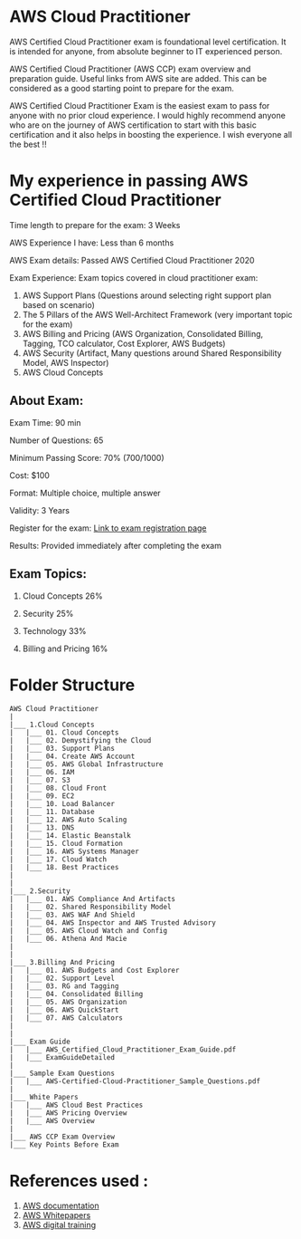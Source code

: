# AWS Cloud Practitioner

AWS Certified Cloud Practitioner exam is foundational level certification. It is intended for anyone, from absolute beginner to IT experienced person.

AWS Certified Cloud Practitioner (AWS CCP) exam overview and preparation guide. Useful links from AWS site are added. This can be considered as a good starting point to prepare for the exam.

AWS Certified Cloud Practitioner Exam is the easiest exam to pass for anyone with no prior cloud experience. I would highly recommend anyone who are on the journey of AWS certification to start with this basic certification and it also helps in boosting the experience. I wish everyone all the best !!

# My experience in passing AWS Certified Cloud Practitioner

Time length to prepare for the exam: 3 Weeks

AWS Experience I have: Less than 6 months

AWS Exam details: Passed AWS Certified Cloud Practitioner 2020

Exam Experience: Exam topics covered in cloud practitioner exam:

1. AWS Support Plans (Questions around selecting right support plan based on scenario)
2. The 5 Pillars of the AWS Well-Architect Framework (very important topic for the exam)
3. AWS Billing and Pricing (AWS Organization, Consolidated Billing, Tagging, TCO calculator, Cost Explorer, AWS Budgets)
4. AWS Security (Artifact, Many questions around Shared Responsibility Model, AWS Inspector)
4. AWS Cloud Concepts


## About Exam:

Exam Time: 90 min

Number of Questions: 65

Minimum Passing Score: 70% (700/1000)

Cost: $100

Format: Multiple choice, multiple answer

Validity: 3 Years

Register for the exam: [Link to exam registration page](https://www.aws.training/certification?src=arc-assoc)

Results: Provided immediately after completing the exam


## Exam Topics:


1. Cloud Concepts                     26%

2. Security                           25%

3. Technology                         33%

4. Billing and Pricing                16%

# Folder Structure

```
AWS Cloud Practitioner
|
|___ 1.Cloud Concepts
|   |___ 01. Cloud Concepts
|   |___ 02. Demystifying the Cloud
|   |___ 03. Support Plans
|   |___ 04. Create AWS Account
|   |___ 05. AWS Global Infrastructure
|   |___ 06. IAM
|   |___ 07. S3
|   |___ 08. Cloud Front
|   |___ 09. EC2
|   |___ 10. Load Balancer
|   |___ 11. Database
|   |___ 12. AWS Auto Scaling
|   |___ 13. DNS
|   |___ 14. Elastic Beanstalk
|   |___ 15. Cloud Formation
|   |___ 16. AWS Systems Manager
|   |___ 17. Cloud Watch
|   |___ 18. Best Practices
|
|
|___ 2.Security
|   |___ 01. AWS Compliance And Artifacts
|   |___ 02. Shared Responsibility Model
|   |___ 03. AWS WAF And Shield
|   |___ 04. AWS Inspector and AWS Trusted Advisory
|   |___ 05. AWS Cloud Watch and Config
|   |___ 06. Athena And Macie
|
|
|___ 3.Billing And Pricing
|   |___ 01. AWS Budgets and Cost Explorer
|   |___ 02. Support Level
|   |___ 03. RG and Tagging
|   |___ 04. Consolidated Billing
|   |___ 05. AWS Organization
|   |___ 06. AWS QuickStart
|   |___ 07. AWS Calculators
|
|
|___ Exam Guide
|   |___ AWS_Certified_Cloud_Practitioner_Exam_Guide.pdf
|   |___ ExamGuideDetailed
|
|___ Sample Exam Questions
|   |___ AWS-Certified-Cloud-Practitioner_Sample_Questions.pdf
|
|___ White Papers
|   |___ AWS Cloud Best Practices
|   |___ AWS Pricing Overview
|   |___ AWS Overview
|
|___ AWS CCP Exam Overview
|___ Key Points Before Exam

```

# References used :

1. [AWS documentation](https://docs.aws.amazon.com/index.html?nc2=h_ql_doc)
2. [AWS Whitepapers](https://aws.amazon.com/whitepapers/?whitepapers-main.sort-by=item.additionalFields.sortDate&whitepapers-main.sort-order=desc)
3. [AWS digital training](https://www.aws.training/LearningLibrary?&search=&tab=digital_courses)